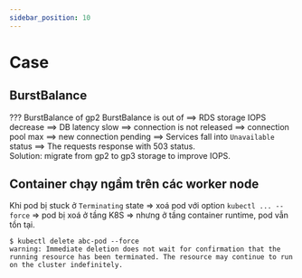 ```yaml
---
sidebar_position: 10
---
```


# Case
## BurstBalance
??? BurstBalance of gp2
BurstBalance is out of ==> RDS storage IOPS decrease ==> DB latency slow ==> connection is not released ==> connection pool max ==> new connection pending ==> Services fall into `Unavailable` status ==> The requests response with 503 status.      
Solution: migrate from gp2 to gp3 storage to improve IOPS.   

## Container chạy ngầm trên các worker node
Khi pod bị stuck ở `Terminating` state => xoá pod với option `kubectl ... --force` => pod bị xoá ở tầng K8S => nhưng ở tầng container runtime, pod vẫn tồn tại.    

```
$ kubectl delete abc-pod --force
warning: Immediate deletion does not wait for confirmation that the running resource has been terminated. The resource may continue to run on the cluster indefinitely.
```

